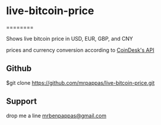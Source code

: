 # live-bitcoin-price
========

Shows live bitcoin price in USD, EUR, GBP, and CNY

prices and currency conversion according to [CoinDesk's API](http://www.coindesk.com/api/)



Github
----------

$git clone https://github.com/mrpappas/live-bitcoin-price.git

Support
-------

drop me a line mrbenpappas@gmail.com

